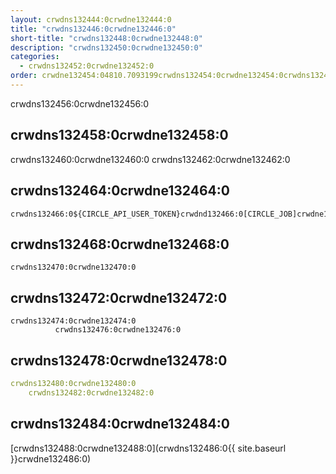 ```yaml
---
layout: crwdns132444:0crwdne132444:0
title: "crwdns132446:0crwdne132446:0"
short-title: "crwdns132448:0crwdne132448:0"
description: "crwdns132450:0crwdne132450:0"
categories:
  - crwdns132452:0crwdne132452:0
order: crwdne132454:04810.7093199crwdns132454:0crwdne132454:0crwdns132454:0crwdne132454:0
---
```

crwdns132456:0crwdne132456:0

## crwdns132458:0crwdne132458:0

crwdns132460:0crwdne132460:0 crwdns132462:0crwdne132462:0

## crwdns132464:0crwdne132464:0

    crwdns132466:0${CIRCLE_API_USER_TOKEN}crwdnd132466:0[CIRCLE_JOB]crwdne132466:0
    

## crwdns132468:0crwdne132468:0

    crwdns132470:0crwdne132470:0
    

## crwdns132472:0crwdne132472:0

    crwdns132474:0crwdne132474:0
              crwdns132476:0crwdne132476:0
    

## crwdns132478:0crwdne132478:0

```yaml
crwdns132480:0crwdne132480:0
    crwdns132482:0crwdne132482:0
```

## crwdns132484:0crwdne132484:0

[crwdns132488:0crwdne132488:0](crwdns132486:0{{ site.baseurl }}crwdne132486:0)